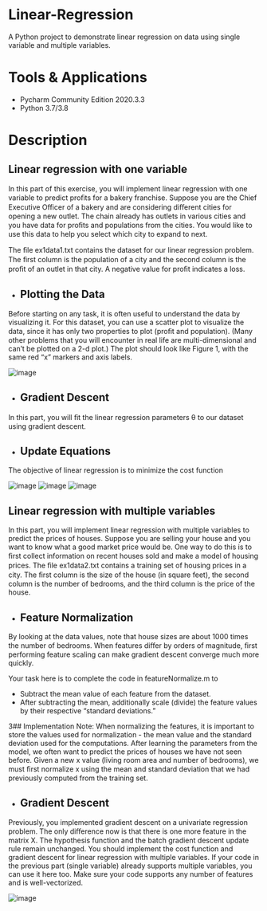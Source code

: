 # Linear-Regression
A Python project to demonstrate linear regression on data using single variable and multiple variables.

# Tools & Applications
- Pycharm Community Edition 2020.3.3
- Python 3.7/3.8

# Description
## Linear regression with one variable
In this part of this exercise, you will implement linear regression with one variable to predict proﬁts for a bakery franchise. 
Suppose you are the Chief Executive Officer of a bakery and are considering diﬀerent cities for opening a new outlet. The chain already has outlets in various cities and you have data for proﬁts and populations from the cities. You would like to use this data to help you select which city to expand to next.

The ﬁle ex1data1.txt contains the dataset for our linear regression problem. The ﬁrst column is the population of a city and the second column is the proﬁt of an outlet in that city. A negative value for proﬁt indicates a loss.

-  ## Plotting the Data
Before starting on any task, it is often useful to understand the data by visualizing it. For this dataset, you can use a scatter plot to visualize the data, since it has only two properties to plot (proﬁt and population). (Many other problems that you will encounter in real life are multi-dimensional and can’t be plotted on a 2-d plot.)
The plot should look like Figure 1, with the same red “x” markers and axis labels.

![image](https://user-images.githubusercontent.com/85407775/121798300-e52e7d80-cc3e-11eb-9159-89f8c52f5008.png)

- ## Gradient Descent
In this part, you will ﬁt the linear regression parameters θ to our dataset using gradient descent.

- ## Update Equations
The objective of linear regression is to minimize the cost function

![image](https://user-images.githubusercontent.com/85407775/121798330-1ad36680-cc3f-11eb-9af7-a2356c2f5cc1.png)
![image](https://user-images.githubusercontent.com/85407775/121798338-23c43800-cc3f-11eb-9a9e-684f97415a37.png)
![image](https://user-images.githubusercontent.com/85407775/121798345-29ba1900-cc3f-11eb-8584-5737b5fc3541.png)

## Linear regression with multiple variables
In this part, you will implement linear regression with multiple variables to predict the prices of houses. Suppose you are selling your house and you want to know what a good market price would be. One way to do this is to ﬁrst collect information on recent houses sold and make a model of housing prices.
The ﬁle ex1data2.txt contains a training set of housing prices in a city. The ﬁrst column is the size of the house (in square feet), the second column is the number of bedrooms, and the third column is the price of the house.

- ## Feature Normalization
By looking at the data values, note that house sizes are about 1000 times the number of bedrooms. When features diﬀer by orders of magnitude, ﬁrst performing feature scaling can make gradient descent converge much more quickly.

Your task here is to complete the code in featureNormalize.m to
- Subtract the mean value of each feature from the dataset.
- After subtracting the mean, additionally scale (divide) the feature values by their respective “standard deviations.”

3## Implementation Note: When normalizing the features, it is important to store the values used for normalization - the mean value and the standard deviation used for the computations. After learning the parameters from the model, we often want to predict the prices of houses we have not seen before. Given a new x value (living room area and number of bedrooms), we must ﬁrst normalize x using the mean and standard deviation that we had previously computed from the training set.

- ## Gradient Descent
Previously, you implemented gradient descent on a univariate regression problem. The only diﬀerence now is that there is one more feature in the matrix X. The hypothesis function and the batch gradient descent update rule remain unchanged.
You should implement the cost function and gradient descent for linear regression with multiple variables. If your code in the previous part (single variable) already supports multiple variables, you can use it here too. 
Make sure your code supports any number of features and is well-vectorized.

![image](https://user-images.githubusercontent.com/85407775/121798779-afd75f00-cc41-11eb-98dc-baa93e8632a7.png)
